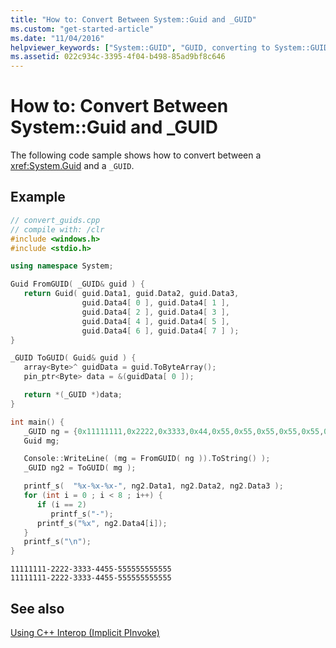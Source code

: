 ```yaml
---
title: "How to: Convert Between System::Guid and _GUID"
ms.custom: "get-started-article"
ms.date: "11/04/2016"
helpviewer_keywords: ["System::GUID", "GUID, converting to System::GUID", "System::GUID, converting to GUID"]
ms.assetid: 022c934c-3395-4f04-b498-85ad9bf8c646
---
```

# How to: Convert Between System::Guid and _GUID

The following code sample shows how to convert between a <xref:System.Guid> and a `_GUID`.

## Example

```cpp
// convert_guids.cpp
// compile with: /clr
#include <windows.h>
#include <stdio.h>

using namespace System;

Guid FromGUID( _GUID& guid ) {
   return Guid( guid.Data1, guid.Data2, guid.Data3,
                guid.Data4[ 0 ], guid.Data4[ 1 ],
                guid.Data4[ 2 ], guid.Data4[ 3 ],
                guid.Data4[ 4 ], guid.Data4[ 5 ],
                guid.Data4[ 6 ], guid.Data4[ 7 ] );
}

_GUID ToGUID( Guid& guid ) {
   array<Byte>^ guidData = guid.ToByteArray();
   pin_ptr<Byte> data = &(guidData[ 0 ]);

   return *(_GUID *)data;
}

int main() {
   _GUID ng = {0x11111111,0x2222,0x3333,0x44,0x55,0x55,0x55,0x55,0x55,0x55,0x55};
   Guid mg;

   Console::WriteLine( (mg = FromGUID( ng )).ToString() );
   _GUID ng2 = ToGUID( mg );

   printf_s(  "%x-%x-%x-", ng2.Data1, ng2.Data2, ng2.Data3 );
   for (int i = 0 ; i < 8 ; i++) {
      if (i == 2)
         printf_s("-");
      printf_s("%x", ng2.Data4[i]);
   }
   printf_s("\n");
}
```

```Output
11111111-2222-3333-4455-555555555555
11111111-2222-3333-4455-555555555555
```

## See also

[Using C++ Interop (Implicit PInvoke)](../dotnet/using-cpp-interop-implicit-pinvoke.md)
